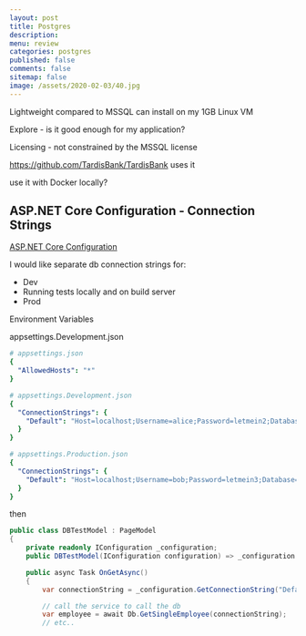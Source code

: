 ```yaml
---
layout: post
title: Postgres 
description: 
menu: review
categories: postgres 
published: false 
comments: false     
sitemap: false
image: /assets/2020-02-03/40.jpg
---
```


<!-- ![alt text](/assets/2020-02-03/41.jpg "Choosing an image"){:width="600px"} -->

Lightweight compared to MSSQL
can install on my 1GB Linux VM

Explore - is it good enough for my application?

Licensing - not constrained by the MSSQL license

https://github.com/TardisBank/TardisBank uses it


use it with Docker locally?


## ASP.NET Core Configuration - Connection Strings

[ASP.NET Core Configuration](https://docs.microsoft.com/en-us/aspnet/core/fundamentals/configuration/?view=aspnetcore-3.1)

I would like separate db connection strings for:

- Dev
- Running tests locally and on build server
- Prod


Environment Variables

appsettings.Development.json

```yaml
# appsettings.json
{
  "AllowedHosts": "*"
}

# appsettings.Development.json
{
  "ConnectionStrings": {
    "Default": "Host=localhost;Username=alice;Password=letmein2;Database=postgrescookiedave"
  }
}

# appsettings.Production.json
{
  "ConnectionStrings": {
    "Default": "Host=localhost;Username=bob;Password=letmein3;Database=postgrescookiedave",
  }
}

```

then

```cs
public class DBTestModel : PageModel
{
    private readonly IConfiguration _configuration;
    public DBTestModel(IConfiguration configuration) => _configuration = configuration;

    public async Task OnGetAsync()
    {
        var connectionString = _configuration.GetConnectionString("Default");

        // call the service to call the db
        var employee = await Db.GetSingleEmployee(connectionString);
        // etc..

```

